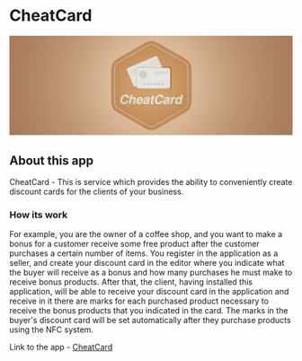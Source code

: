 # CheatCard

![Banner](src/RC/private/resources/Logo/CHEATCARD_Banner.jpg)

## About this app 

CheatCard - This is service which provides the ability to conveniently create discount cards for the clients of your business. 

### How its work

For example, you are the owner of a coffee shop, and you want to make a bonus for a customer receive some free product after the customer purchases a certain number of items. You register in the application as a seller, and create your discount card in the editor where you indicate what the buyer will receive as a bonus and how many purchases he must make to receive bonus products. After that, the client, having installed this application, will be able to receive your discount card in the application and receive
in it there are marks for each purchased product necessary to receive the bonus products that you indicated in the card. The marks in the buyer's discount card will be set automatically after they purchase products using the NFC system.

Link to the app - [CheatCard](https://quasarappdevelop.wixsite.com/cheatcard?lang=en)
